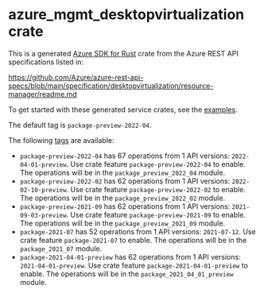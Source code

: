 # azure_mgmt_desktopvirtualization crate

This is a generated [Azure SDK for Rust](https://github.com/Azure/azure-sdk-for-rust) crate from the Azure REST API specifications listed in:

https://github.com/Azure/azure-rest-api-specs/blob/main/specification/desktopvirtualization/resource-manager/readme.md

To get started with these generated service crates, see the [examples](https://github.com/Azure/azure-sdk-for-rust/blob/main/services/README.md#examples).

The default tag is `package-preview-2022-04`.

The following [tags](https://github.com/Azure/azure-sdk-for-rust/blob/main/services/tags.md) are available:

- `package-preview-2022-04` has 67 operations from 1 API versions: `2022-04-01-preview`. Use crate feature `package-preview-2022-04` to enable. The operations will be in the `package_preview_2022_04` module.
- `package-preview-2022-02` has 62 operations from 1 API versions: `2022-02-10-preview`. Use crate feature `package-preview-2022-02` to enable. The operations will be in the `package_preview_2022_02` module.
- `package-preview-2021-09` has 62 operations from 1 API versions: `2021-09-03-preview`. Use crate feature `package-preview-2021-09` to enable. The operations will be in the `package_preview_2021_09` module.
- `package-2021-07` has 52 operations from 1 API versions: `2021-07-12`. Use crate feature `package-2021-07` to enable. The operations will be in the `package_2021_07` module.
- `package-2021-04-01-preview` has 62 operations from 1 API versions: `2021-04-01-preview`. Use crate feature `package-2021-04-01-preview` to enable. The operations will be in the `package_2021_04_01_preview` module.